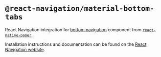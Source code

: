 # `@react-navigation/material-bottom-tabs`

React Navigation integration for [bottom navigation](https://material.io/components/bottom-navigation) component from [`react-native-paper`](https://callstack.github.io/react-native-paper/bottom-navigation.html).

Installation instructions and documentation can be found on the [React Navigation website](https://reactnavigation.org/docs/5.x/material-bottom-tab-navigator/).
